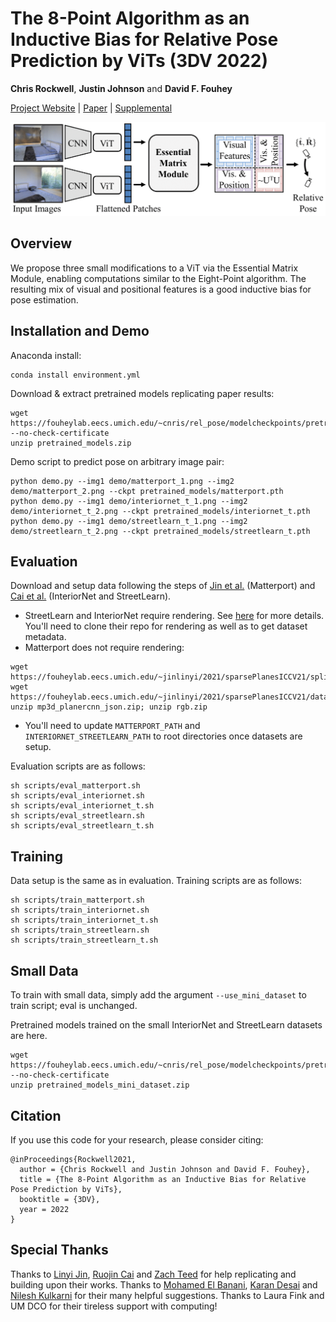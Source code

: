 # The 8-Point Algorithm as an Inductive Bias for Relative Pose Prediction by ViTs (3DV 2022)

**Chris Rockwell**, **Justin Johnson** and **David F. Fouhey**

[Project Website](https://crockwell.github.io/rel_pose/) | [Paper](https://crockwell.github.io/rel_pose/data/paper.pdf) |
[Supplemental](https://crockwell.github.io/rel_pose/data/supp.pdf)

<img src="teaser.png" alt="drawing">

## Overview
We propose three small modifications to a ViT via the Essential Matrix Module, enabling computations similar to the
Eight-Point algorithm. The resulting mix of visual and positional features is a good inductive bias for pose estimation.

## Installation and Demo

Anaconda install:
```
conda install environment.yml
```
Download & extract pretrained models replicating paper results:
```
wget https://fouheylab.eecs.umich.edu/~cnris/rel_pose/modelcheckpoints/pretrained_models.zip --no-check-certificate
unzip pretrained_models.zip
```
Demo script to predict pose on arbitrary image pair:
```
python demo.py --img1 demo/matterport_1.png --img2 demo/matterport_2.png --ckpt pretrained_models/matterport.pth
python demo.py --img1 demo/interiornet_t_1.png --img2 demo/interiornet_t_2.png --ckpt pretrained_models/interiornet_t.pth
python demo.py --img1 demo/streetlearn_t_1.png --img2 demo/streetlearn_t_2.png --ckpt pretrained_models/streetlearn_t.pth
```

## Evaluation

Download and setup data following the steps of [Jin et al.](https://github.com/jinlinyi/SparsePlanes/blob/main/docs/data.md) (Matterport) and [Cai et al.](https://github.com/RuojinCai/ExtremeRotation_code) (InteriorNet and StreetLearn). 
- StreetLearn and InteriorNet require rendering. See [here](https://github.com/RuojinCai/ExtremeRotation_code#dataset) for more details. You'll need to clone their repo for rendering as well as to get dataset metadata.
- Matterport does not require rendering:
```
wget https://fouheylab.eecs.umich.edu/~jinlinyi/2021/sparsePlanesICCV21/split/mp3d_planercnn_json.zip
wget https://fouheylab.eecs.umich.edu/~jinlinyi/2021/sparsePlanesICCV21/data/rgb.zip
unzip mp3d_planercnn_json.zip; unzip rgb.zip
```
- You'll need to update `MATTERPORT_PATH` and `INTERIORNET_STREETLEARN_PATH` to root directories once datasets are setup.

Evaluation scripts are as follows:
```
sh scripts/eval_matterport.sh
sh scripts/eval_interiornet.sh
sh scripts/eval_interiornet_t.sh
sh scripts/eval_streetlearn.sh
sh scripts/eval_streetlearn_t.sh
```

## Training

Data setup is the same as in evaluation. Training scripts are as follows:
```
sh scripts/train_matterport.sh
sh scripts/train_interiornet.sh
sh scripts/train_interiornet_t.sh
sh scripts/train_streetlearn.sh
sh scripts/train_streetlearn_t.sh
```

## Small Data

To train with small data, simply add the argument `--use_mini_dataset` to train script; eval is unchanged.

Pretrained models trained on the small InteriorNet and StreetLearn datasets are here.
```
wget https://fouheylab.eecs.umich.edu/~cnris/rel_pose/modelcheckpoints/pretrained_models_mini_dataset.zip --no-check-certificate
unzip pretrained_models_mini_dataset.zip
```

## Citation
If you use this code for your research, please consider citing:
```
@inProceedings{Rockwell2021,
  author = {Chris Rockwell and Justin Johnson and David F. Fouhey},
  title = {The 8-Point Algorithm as an Inductive Bias for Relative Pose Prediction by ViTs},
  booktitle = {3DV},
  year = 2022
}
```

## Special Thanks
Thanks to <a href="https://jinlinyi.github.io/">Linyi Jin</a>, <a href="https://www.cs.cornell.edu/~ruojin/">Ruojin Cai</a> and <a href="https://zachteed.github.io/">Zach Teed</a> for help replicating and building upon their works. Thanks to <a href="https://mbanani.github.io/">Mohamed El Banani</a>, <a href="http://kdexd.xyz/">Karan Desai</a> and <a href="https://nileshkulkarni.github.io/">Nilesh Kulkarni</a> for their many helpful suggestions. Thanks to Laura Fink and UM DCO for their tireless support with computing!
